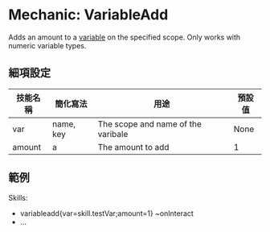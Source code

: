 Mechanic: VariableAdd
=====================

Adds an amount to a [variable](/skills/variables) on the specified
scope. Only works with numeric variable types.

細項設定
----------

| 技能名稱 | 簡化寫法| 用途 | 預設值 |
|-----------|---------|------------------------------------|---------------|
| var   | name, key | The scope and name of the varibale | None |
| amount| a   | The amount to add | 1 |

  

範例
--------

  Skills:
  - variableadd{var=skill.testVar;amount=1} ~onInteract
  - ...